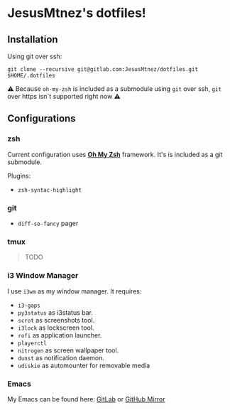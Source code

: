 # JesusMtnez's dotfiles! #

## Installation ##

Using git over ssh:

``` shell
git clone --recursive git@gitlab.com:JesusMtnez/dotfiles.git $HOME/.dotfiles
```

:warning: Because `oh-my-zsh` is included as a submodule using `git` over ssh, `git` over https isn`t supported right now :warning:

## Configurations

### zsh ###

Current configuration uses [**Oh My Zsh**](https://github.com/robbyrussell/oh-my-zsh) framework. It's is included as a git submodule.

Plugins:
 - `zsh-syntac-highlight`

### git ###

 - `diff-so-fancy` pager

### tmux ###

> TODO

### i3 Window Manager ###

I use `i3wm` as my window manager. It requires:

 - `i3-gaps`
 - `py3status` as i3status bar.
 - `scrot` as screenshots tool.
 - `i3lock` as lockscreen tool.
 - `rofi` as application launcher.
 - `playerctl`
 - `nitrogen` as screen wallpaper tool.
 - `dunst` as notification daemon.
 - `udiskie` as automounter for removable media

### Emacs ###

My Emacs can be found here: [GitLab](https://gitlab.com/JesusMtnez/emacs.d) or
[GitHub Mirror](https://github.com/JesusMtnez/emacs.d)
